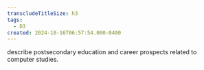 ```yaml
---
transcludeTitleSize: h3
tags:
  - D3
created: 2024-10-16T06:57:54.000-0400
---
```

describe postsecondary education and career prospects related to computer studies.